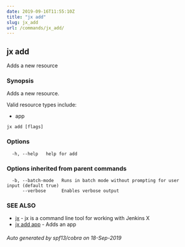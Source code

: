 ```yaml
---
date: 2019-09-16T11:55:10Z
title: "jx add"
slug: jx_add
url: /commands/jx_add/
---
```

## jx add

Adds a new resource

### Synopsis

Adds a new resource.
  
  Valid resource types include:
  
  * app

```
jx add [flags]
```

### Options

```
  -h, --help   help for add
```

### Options inherited from parent commands

```
  -b, --batch-mode   Runs in batch mode without prompting for user input (default true)
      --verbose      Enables verbose output
```

### SEE ALSO

* [jx](/commands/jx/)	 - jx is a command line tool for working with Jenkins X
* [jx add app](/commands/jx_add_app/)	 - Adds an app

###### Auto generated by spf13/cobra on 18-Sep-2019

